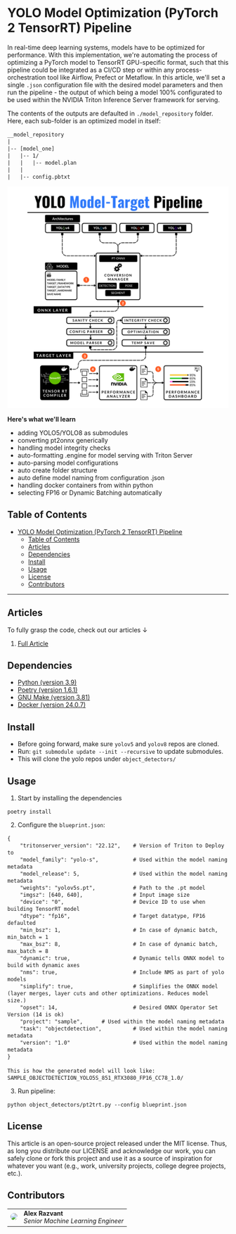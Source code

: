 # YOLO Model Optimization (PyTorch 2 TensorRT) Pipeline

In real-time deep learning systems, models have to be optimized for performance.
With this implementation, we're automating the process of optimizing a PyTorch model to TensorRT GPU-specific format, such that this pipeline could be
integrated as a CI/CD step or within any process-orchestration tool like Airflow, Prefect or Metaflow.
In this article, we'll set a single `.json` configuration file with the desired model parameters and then run the pipeline - the output of which being a model 100% configurated
to be used within the NVIDIA Triton Inference Server framework for serving.

The contents of the outputs are defaulted in `./model_repository` folder.
Here, each sub-folder is an optimized model in itself:
```
__model_repository
|
|-- [model_one]
|   |-- 1/
|   |   |-- model.plan
|   |
|   |-- config.pbtxt

```


![Architecture](./media/model-conversion-pipeline.png)

**Here's what we'll learn**

- adding YOLO5/YOLO8 as submodules
- converting pt2onnx generically
- handling model integrity checks
- auto-formatting .engine for model serving with Triton Server
- auto-parsing model configurations
- auto create folder structure
- auto define model naming from configuration .json
- handling docker containers from within python
- selecting FP16 or Dynamic Batching automatically

## Table of Contents

- [YOLO Model Optimization (PyTorch 2 TensorRT) Pipeline](#yolo-model-optimization-pytorch-2-tensorrt-pipeline)
  - [Table of Contents](#table-of-contents)
  - [Articles](#articles)
  - [Dependencies](#dependencies)
  - [Install](#install)
  - [Usage](#usage)
  - [License](#license)
  - [Contributors](#contributors)

------

## Articles

To fully grasp the code, check out our articles ↓

1. [Full Article](https://decodingml.substack.com/p/dml-how-to-deploy-deep-learning-models)

## Dependencies

- [Python (version 3.9)](https://www.python.org/downloads/)
- [Poetry (version 1.6.1)](https://python-poetry.org/)
- [GNU Make (version 3.81)](https://www.gnu.org/software/make/)
- [Docker (version 24.0.7)](https://www.docker.com/)

## Install
- Before going forward, make sure `yolov5` and `yolov8` repos are cloned.
- Run: `git submodule update --init --recursive` to update submodules.
- This will clone the yolo repos under `object_detectors/`


## Usage

1. Start by installing the dependencies
```shell
poetry install
```

2. Configure the `blueprint.json`:
```shell
{   
    "tritonserver_version": "22.12",    # Version of Triton to Deploy to
    "model_family": "yolo-s",           # Used within the model naming metadata
    "model_release": 5,                 # Used within the model naming metadata
    "weights": "yolov5s.pt",            # Path to the .pt model
    "imgsz": [640, 640],                # Input image size
    "device": "0",                      # Device ID to use when building TensorRT model
    "dtype": "fp16",                    # Target datatype, FP16 defaulted
    "min_bsz": 1,                       # In case of dynamic batch, min_batch = 1
    "max_bsz": 8,                       # In case of dynamic batch, max_batch = 8
    "dynamic": true,                    # Dynamic tells ONNX model to build with dynamic axes
    "nms": true,                        # Include NMS as part of yolo models
    "simplify": true,                   # Simplifies the ONNX model (layer merges, layer cuts and other optimizations. Reduces model size.)
    "opset": 14,                        # Desired ONNX Operator Set Version (14 is ok)
    "project": "sample",      # Used within the model naming metadata
    "task": "objectdetection",          # Used within the model naming metadata
    "version": "1.0"                    # Used within the model naming metadata
}

This is how the generated model will look like:
SAMPLE_OBJECTDETECTION_YOLO5S_851_RTX3080_FP16_CC78_1.0/
```

3. Run pipeline:
```shell
python object_detectors/pt2trt.py --config blueprint.json
```


## License

This article is an open-source project released under the MIT license. Thus, as long you distribute our LICENSE and acknowledge our work, you can safely clone or fork this project and use it as a source of inspiration for whatever you want (e.g., work, university projects, college degree projects, etc.).

## Contributors

<table>
  <tr>
    <td><img src="https://github.com/Joywalker.png" width="100" style="border-radius:50%;"/></td>
    <td>
      <strong>Alex Razvant</strong><br />
      <i>Senior Machine Learning Engineer</i>
    </td>
  </tr>
</table>